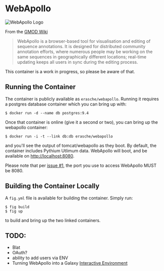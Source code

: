 # WebApollo

![WebApollo Logo](http://gmod.org/mediawiki/images/thumb/4/4a/WebApolloLogo.png/400px-WebApolloLogo.png)

From the [GMOD Wiki](http://gmod.org/wiki/WebApollo)

> WebApollo is a browser-based tool for visualisation and editing of sequence
> annotations. It is designed for distributed community annotation efforts,
> where numerous people may be working on the same sequences in geographically
> different locations; real-time updating keeps all users in sync during the
> editing process.

This container is a work in progress, so please be aware of that.

## Running the Container

The container is publicly available as `erasche/webapollo`. Running it requires a postgres database container which you can bring up with:

```console
$ docker run -d --name db postgres:9.4
```

Once that container is online (give it a second or two), you can bring up the webapollo container:

```console
$ docker run -i -t --link db:db erasche/webapollo
```

and you'll see the output of tomcat/webapollo as they boot. By default, the
container includes Pythium Utlimum data. WebApollo will boot, and be available
on [http://localhost:8080](http://localhost:8080).

Please note that per [issue #1](https://github.com/erasche/docker-webapollo/issues/1), the port you use to access WebApollo MUST be 8080.

## Building the Container Locally

A `fig.yml` file is available for building the container. Simply run:

```console
$ fig build
$ fig up
```

to build and bring up the two linked containers.

## TODO:

- Blat
- OAuth?
- ability to add users via ENV
- Turning WebApollo into a Galaxy [Interactive Environment](https://wiki.galaxyproject.org/Admin/IEs?highlight=%28interactive%29%7C%28environment%29)

